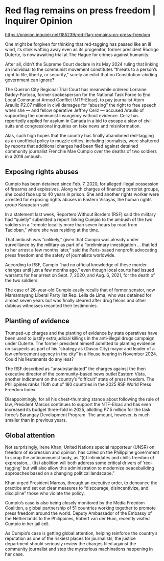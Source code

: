 # Red flag remains on press freedom | Inquirer Opinion

https://opinion.inquirer.net/185239/red-flag-remains-on-press-freedom



One might be forgiven for thinking that red-tagging has passed like an ill wind, its stink wafting away even as its progenitor, former president Rodrigo Duterte, is now awaiting trial at The Hague for crimes against humanity.

After all, didn’t the Supreme Court declare in its May 2024 ruling that linking an individual to the communist movement constitutes “threats to a person’s right to life, liberty, or security,” surely an edict that no Constitution-abiding government can ignore?

The Quezon City Regional Trial Court has meanwhile ordered Lorraine Badoy-Partosa, former spokesperson for the National Task Force to End Local Communist Armed Conflict (NTF-Elcac), to pay journalist Atom Araullo P2.07 million in civil damages for “abusing” the right to free speech when she — and fellow operative Jeffrey Celiz — accused Araullo of supporting the communist insurgency without evidence. Celiz has reportedly applied for asylum in Canada in a bid to escape a slew of civil suits and congressional inquiries on fake news and misinformation.

Alas, such high hopes that the country has finally abandoned red-tagging as an unofficial policy to muzzle critics, including journalists, were shattered by reports that additional charges had been filed against detained community journalist Frenchie Mae Cumpio over the deaths of two soldiers in a 2019 ambush.



##  Exposing rights abuses



Cumpio has been detained since Feb. 7, 2020, for alleged illegal possession of firearms and explosives. Along with charges of financing terrorist groups, she could face up to 40 years in prison. She and another rights worker were arrested for exposing rights abuses in Eastern Visayas, the human rights group Karapatan said.

In a statement last week, Reporters Without Borders (RSF) said the military had “quietly” submitted a report linking Cumpio to the ambush of the two soldiers in a “remote locality more than seven hours by road from Tacloban,” where she was residing at the time.

That ambush was “unlikely,” given that Cumpio was already under surveillance by the military as part of a “preliminary investigation … that led to her arrest a few months later,” said the Paris-based nonprofit advocating press freedom and the safety of journalists worldwide.

According to RSF, Cumpio “had no official knowledge of these murder charges until just a few months ago,” even though local courts had issued warrants for her arrest on Sept. 7, 2020, and Aug. 6, 2021, for the death of the two soldiers.

The case of 26-year-old Cumpio easily recalls that of former senator, now Mamamayang Liberal Party list Rep. Leila de Lima, who was detained for almost seven years but was finally cleared after drug felons and other dubious witnesses recanted their testimonies.



##  Planting of evidence



Trumped-up charges and the planting of evidence by state operatives have been used to justify extrajudicial killings in the anti-illegal drugs campaign under Duterte. The former president himself admitted to planting evidence on suspects as part of his “strategy as (Davao City) mayor and leader of a law enforcement agency in the city” in a House hearing in November 2024. Could his lieutenants do any less?

The RSF described as “unsubstantiated” the charges against the then executive director of the community-based news outlet Eastern Vista, another indictment on the country’s “difficult” state of press freedom. The Philippines ranks 116th out of 180 countries in the 2025 RSF World Press Freedom Index.

Disappointingly, for all his chest-thumping stance about following the rule of law, President Marcos continues to support the NTF-Elcac and has even increased its budget three-fold in 2025, allotting P7.5 million for the task force’s Barangay Development Program. The amount, however, is much smaller than in previous years.



##  Global attention



Not surprisingly, Irene Khan, United Nations special rapporteur (UNSR) on freedom of expression and opinion, has called on the Philippine government to scrap the anticommunist body, as “(i)t intimidates and chills freedom of expression… (Its) abolition will both address some critical drivers of ‘red-tagging’ but will also allow this administration to modernize peacebuilding approaches based on a changing political landscape.”

Khan urged President Marcos, through an executive order, to denounce the practice and set out clear measures to “discourage, disincentivize, and discipline” those who violate the policy.

Cumpio’s case is also being closely monitored by the Media Freedom Coalition, a global partnership of 51 countries working together to promote press freedom around the world. Deputy Ambassador of the Embassy of the Netherlands to the Philippines, Robert van der Hum, recently visited Cumpio in her jail cell.

As Cumpio’s case is getting global attention, helping reinforce the country’s reputation as one of the riskiest places for journalists, the justice department should seriously review the charges filed against the community journalist and stop the mysterious machinations happening in her case.
